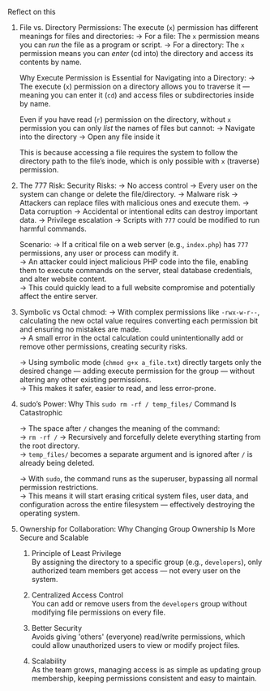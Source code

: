 Reflect on this

1. File vs. Directory Permissions:
    The execute (`x`) permission has different meanings for files and directories:
    -> For a file: The `x` permission means you can *run* the file as a program or script.
    -> For a directory: The `x` permission means you can *enter* (cd into) the directory and access its contents by name.

    Why Execute Permission is Essential for Navigating into a Directory:
    -> The execute (`x`) permission on a directory allows you to traverse it — meaning you can enter it (`cd`) and access files or subdirectories inside by name.

    Even if you have read (`r`) permission on the directory, without `x` permission you can only *list* the names of files but cannot:
    -> Navigate into the directory
    -> Open any file inside it

    This is because accessing a file requires the system to follow the directory path to the file’s inode, which is only possible with `x` (traverse) permission.

2. The 777 Risk:
    Security Risks:
    -> No access control → Every user on the system can change or delete the file/directory.
    -> Malware risk → Attackers can replace files with malicious ones and execute them.
    -> Data corruption → Accidental or intentional edits can destroy important data.
    -> Privilege escalation → Scripts with `777` could be modified to run harmful commands.

    Scenario:
    -> If a critical file on a web server (e.g., `index.php`) has `777` permissions, any user or process can modify it.  
    -> An attacker could inject malicious PHP code into the file, enabling them to execute commands on the server, steal database
       credentials, and alter website content.  
    -> This could quickly lead to a full website compromise and potentially affect the entire server.

3. Symbolic vs Octal chmod:
    -> With complex permissions like `-rwx-w-r--`, calculating the new octal value requires converting each permission bit and ensuring no mistakes are made.  
    -> A small error in the octal calculation could unintentionally add or remove other permissions, creating security risks.  

    -> Using symbolic mode (`chmod g+x a_file.txt`) directly targets only the desired change — adding execute permission for the group — without altering any other existing permissions.  
    -> This makes it safer, easier to read, and less error-prone.

4. sudo’s Power:
    Why This `sudo rm -rf / temp_files/` Command Is Catastrophic

    ->  The space after `/` changes the meaning of the command:  
        -> `rm -rf /` → Recursively and forcefully delete everything starting from the root directory.  
        -> `temp_files/` becomes a separate argument and is ignored after `/` is already being deleted.

    -> With `sudo`, the command runs as the superuser, bypassing all normal permission restrictions.  
    -> This means it will start erasing critical system files, user data, and configuration across the entire filesystem — effectively destroying the operating system.

5. Ownership for Collaboration:
    Why Changing Group Ownership Is More Secure and Scalable

    1. Principle of Least Privilege  
        By assigning the directory to a specific group (e.g., `developers`), only authorized team members get access — not every user on the system.

    2. Centralized Access Control  
        You can add or remove users from the `developers` group without modifying file permissions on every file.

    3. Better Security  
        Avoids giving 'others' (everyone) read/write permissions, which could allow unauthorized users to view or modify project files.

    4. Scalability  
        As the team grows, managing access is as simple as updating group membership, keeping permissions consistent and easy to maintain.